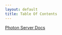 ```yaml
---
layout: default
title: Table Of Contents
---
```


<a href="{{ BASE_PATH }}/photon-server.html">Photon Server Docs</a>